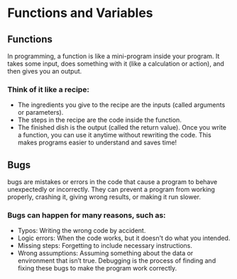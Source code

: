 # Functions and Variables
## Functions
In programming, a function is like a mini-program inside your program. 
It takes some input, does something with it (like a calculation or action), 
and then gives you an output.
### Think of it like a recipe:
- The ingredients you give to the recipe are the inputs (called arguments or parameters).
- The steps in the recipe are the code inside the function.
- The finished dish is the output (called the return value).
Once you write a function, 
you can use it anytime without rewriting the code. 
This makes programs easier to understand and saves time!
## Bugs
bugs are mistakes or errors in the code that cause a program to behave unexpectedly or incorrectly. 
They can prevent a program from working properly, crashing it, giving wrong results, or making it run slower.

### Bugs can happen for many reasons, such as:
- Typos: Writing the wrong code by accident.
- Logic errors: When the code works, but it doesn't do what you intended.
- Missing steps: Forgetting to include necessary instructions.
- Wrong assumptions: Assuming something about the data or environment that isn’t true.
Debugging is the process of finding and fixing these bugs to make the program work correctly.